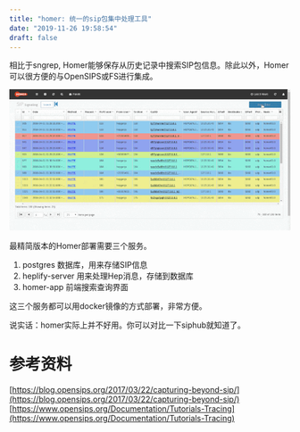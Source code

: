 ```yaml
---
title: "homer: 统一的sip包集中处理工具"
date: "2019-11-26 19:58:54"
draft: false
---
```

相比于sngrep, Homer能够保存从历史记录中搜索SIP包信息。除此以外，Homer可以很方便的与OpenSIPS或FS进行集成。

![](2022-12-02-17-12-43.png)

最精简版本的Homer部署需要三个服务。

1. postgres 数据库，用来存储SIP信息
2. heplify-server 用来处理Hep消息，存储到数据库
3. homer-app 前端搜索查询界面

这三个服务都可以用docker镜像的方式部署，非常方便。

说实话：homer实际上并不好用。你可以对比一下siphub就知道了。


# 参考资料
[https://blog.opensips.org/2017/03/22/capturing-beyond-sip/](https://blog.opensips.org/2017/03/22/capturing-beyond-sip/)<br />[https://www.opensips.org/Documentation/Tutorials-Tracing](https://www.opensips.org/Documentation/Tutorials-Tracing)

